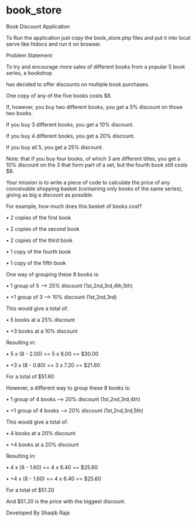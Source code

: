 # book_store
Book Discount Application


To Run the application just copy the book_store.php files and put it into local serve like htdocs and run it on browser.






Problem Statement

To try and encourage more sales of different books from a popular 5 book series, a bookshop   

has decided to offer discounts on multiple book purchases. 

One copy of any of the five books costs $8.

If, however, you buy two different books, you get a 5% discount on those two books.

If you buy 3 different books, you get a 10% discount.

If you buy 4 different books, you get a 20% discount.

If you buy all 5, you get a 25% discount.

Note: that if you buy four books, of which 3 are different titles, you get a 10% discount on the 3 
that form part of a set, but the fourth book still costs $8.

Your mission is to write a piece of code to calculate the price of any conceivable shopping 
basket (containing only books of the same series), giving as big a discount as possible.

For example, how much does this basket of books cost?

• 2 copies of the first book

• 2 copies of the second book

• 2 copies of the third book

• 1 copy of the fourth book

• 1 copy of the fifth book

One way of grouping these 8 books is:

• 1 group of 5 --> 25% discount (1st,2nd,3rd,4th,5th)

• +1 group of 3 --> 10% discount (1st,2nd,3rd)

This would give a total of:

• 5 books at a 25% discount

• +3 books at a 10% discount

Resulting in:

• 5 x (8 - 2.00) == 5 x 6.00 == $30.00

• +3 x (8 - 0.80) == 3 x 7.20 == $21.60

For a total of $51.60

However, a different way to group these 8 books is:

• 1 group of 4 books --> 20% discount (1st,2nd,3rd,4th)

• +1 group of 4 books --> 20% discount (1st,2nd,3rd,5th)

This would give a total of:

• 4 books at a 20% discount

• +4 books at a 20% discount

Resulting in:

• 4 x (8 - 1.60) == 4 x 6.40 == $25.60

• +4 x (8 - 1.60) == 4 x 6.40 == $25.60

For a total of $51.20

And $51.20 is the price with the biggest discount.

Developed By Shaqib Raja 
